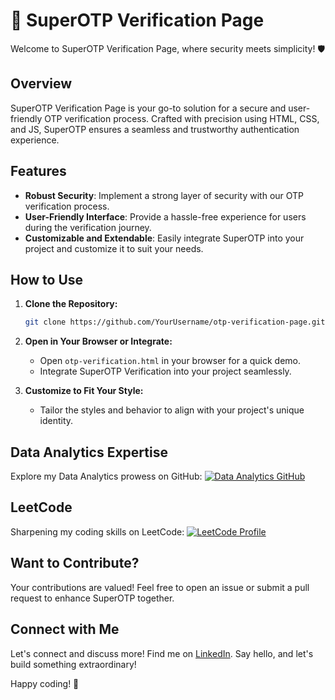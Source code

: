 # 🔐 SuperOTP Verification Page

Welcome to SuperOTP Verification Page, where security meets simplicity! 🛡️

## Overview

SuperOTP Verification Page is your go-to solution for a secure and user-friendly OTP verification process. Crafted with precision using HTML, CSS, and JS, SuperOTP ensures a seamless and trustworthy authentication experience.

## Features

- **Robust Security**: Implement a strong layer of security with our OTP verification process.
- **User-Friendly Interface**: Provide a hassle-free experience for users during the verification journey.
- **Customizable and Extendable**: Easily integrate SuperOTP into your project and customize it to suit your needs.

## How to Use

1. **Clone the Repository:**
   ```bash
   git clone https://github.com/YourUsername/otp-verification-page.git
   ```

2. **Open in Your Browser or Integrate:**
   - Open `otp-verification.html` in your browser for a quick demo.
   - Integrate SuperOTP Verification into your project seamlessly.

3. **Customize to Fit Your Style:**
   - Tailor the styles and behavior to align with your project's unique identity.

## Data Analytics Expertise

Explore my Data Analytics prowess on GitHub:
[![Data Analytics GitHub](https://img.shields.io/badge/Data%20Analytics-GitHub%20Page-blue)](https://github.com/SUBHA2OO2)

## LeetCode

Sharpening my coding skills on LeetCode:
[![LeetCode Profile](https://img.shields.io/badge/LeetCode-Profile-orange)](https://leetcode.com/IamHazra)

## Want to Contribute?

Your contributions are valued! Feel free to open an issue or submit a pull request to enhance SuperOTP together.

## Connect with Me

Let's connect and discuss more! Find me on [LinkedIn](https://www.linkedin.com/in/subhadiphazra). Say hello, and let's build something extraordinary!

Happy coding! 🔐
